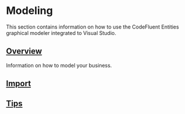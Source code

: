 # Modeling

This section contains information on how to use the CodeFluent Entities graphical modeler integrated to Visual Studio.

## [Overview](modeling/overview.md)

Information on how to model your business.

## [Import](modeling/import.md)

## [Tips](modeling/tips.md)